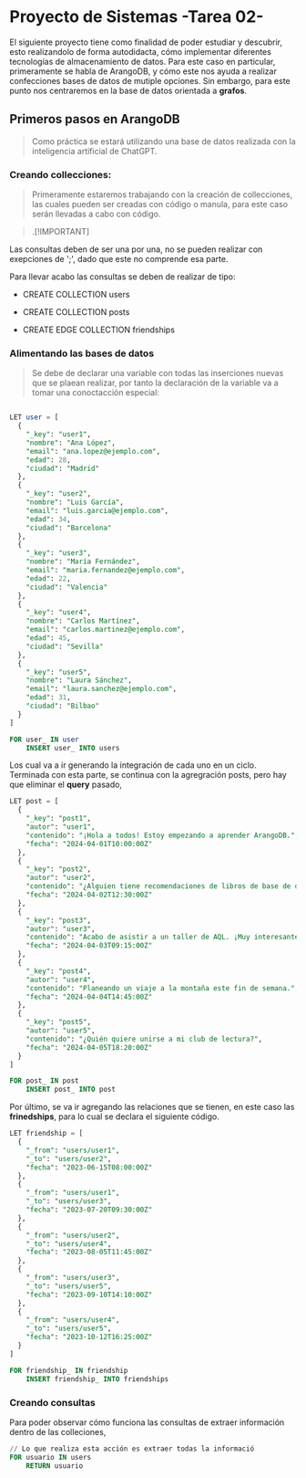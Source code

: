 # Proyecto de Sistemas -Tarea 02-

El siguiente proyecto tiene como finalidad de poder estudiar y descubrir,
esto realizandolo de forma autodidacta, cómo implementar diferentes
tecnologías de almacenamiento de datos. Para este caso en particular, 
primeramente se habla de ArangoDB, y cómo este nos ayuda a realizar
confecciones bases de datos de mutiple opciones. Sin embargo, para este
punto nos centraremos en la base de datos orientada a **grafos**.

## Primeros pasos en ArangoDB

> Como práctica se estará utilizando una base de datos realizada con la 
> inteligencia artificial de ChatGPT.

### Creando collecciones:

> Primeramente estaremos trabajando con la creación de collecciones, las
> cuales pueden ser creadas con código o manula, para este caso serán 
> llevadas a cabo con código.

> .[!IMPORTANT]

Las consultas deben de ser una por una, no se pueden realizar con 
exepciones  de ';', dado que este no comprende esa parte.

Para llevar acabo las consultas se deben de realizar de tipo:

+ CREATE COLLECTION users

+ CREATE COLLECTION posts

+ CREATE EDGE COLLECTION friendships

### Alimentando las bases de datos

> Se debe de declarar una variable con todas las inserciones nuevas que se 
plaean realizar, por tanto la declaración de la variable va a tomar una
conoctacción especial:

```sql

LET user = [
  {
    "_key": "user1",
    "nombre": "Ana López",
    "email": "ana.lopez@ejemplo.com",
    "edad": 28,
    "ciudad": "Madrid"
  },
  {
    "_key": "user2",
    "nombre": "Luis García",
    "email": "luis.garcia@ejemplo.com",
    "edad": 34,
    "ciudad": "Barcelona"
  },
  {
    "_key": "user3",
    "nombre": "María Fernández",
    "email": "maria.fernandez@ejemplo.com",
    "edad": 22,
    "ciudad": "Valencia"
  },
  {
    "_key": "user4",
    "nombre": "Carlos Martínez",
    "email": "carlos.martinez@ejemplo.com",
    "edad": 45,
    "ciudad": "Sevilla"
  },
  {
    "_key": "user5",
    "nombre": "Laura Sánchez",
    "email": "laura.sanchez@ejemplo.com",
    "edad": 31,
    "ciudad": "Bilbao"
  }
]

FOR user_ IN user
    INSERT user_ INTO users

```

Los cual va a ir generando la integración de cada uno en un ciclo. Terminada
con esta parte, se continua con la agregración posts, pero hay que eliminar
el **query** pasado,

```sql
LET post = [
  {
    "_key": "post1",
    "autor": "user1",
    "contenido": "¡Hola a todos! Estoy empezando a aprender ArangoDB.",
    "fecha": "2024-04-01T10:00:00Z"
  },
  {
    "_key": "post2",
    "autor": "user2",
    "contenido": "¿Alguien tiene recomendaciones de libros de base de datos?",
    "fecha": "2024-04-02T12:30:00Z"
  },
  {
    "_key": "post3",
    "autor": "user3",
    "contenido": "Acabo de asistir a un taller de AQL. ¡Muy interesante!",
    "fecha": "2024-04-03T09:15:00Z"
  },
  {
    "_key": "post4",
    "autor": "user4",
    "contenido": "Planeando un viaje a la montaña este fin de semana.",
    "fecha": "2024-04-04T14:45:00Z"
  },
  {
    "_key": "post5",
    "autor": "user5",
    "contenido": "¿Quién quiere unirse a mi club de lectura?",
    "fecha": "2024-04-05T18:20:00Z"
  }
]

FOR post_ IN post
    INSERT post_ INTO post

```
Por último, se va ir agregando las relaciones que se tienen, en este caso 
las **frinedships**, para lo cual se declara el siguiente código.

```sql
LET friendship = [
  {
    "_from": "users/user1",
    "_to": "users/user2",
    "fecha": "2023-06-15T08:00:00Z"
  },
  {
    "_from": "users/user1",
    "_to": "users/user3",
    "fecha": "2023-07-20T09:30:00Z"
  },
  {
    "_from": "users/user2",
    "_to": "users/user4",
    "fecha": "2023-08-05T11:45:00Z"
  },
  {
    "_from": "users/user3",
    "_to": "users/user5",
    "fecha": "2023-09-10T14:10:00Z"
  },
  {
    "_from": "users/user4",
    "_to": "users/user5",
    "fecha": "2023-10-12T16:25:00Z"
  }
]

FOR friendship_ IN friendship
    INSERT friendship_ INTO friendships

```

### Creando consultas

Para poder observar cómo funciona las consultas de extraer información
dentro de las colleciones,

```sql
// Lo que realiza esta acción es extraer todas la informació
FOR usuario IN users
    RETURN usuario

```